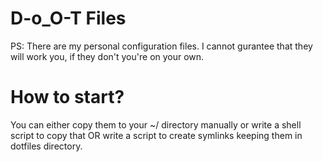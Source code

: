 # D-o_O-T Files

PS: There are my personal configuration files. I cannot gurantee that they will work you, if they don't you're on your own.

# How to start?

You can either copy them to your ~/ directory manually or write a shell script to copy that OR write a script to create symlinks keeping them in dotfiles directory.
